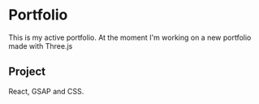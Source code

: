 # Portfolio

This is my active portfolio. At the moment I'm working on a new portfolio made with Three.js

## Project

React, GSAP and CSS.


